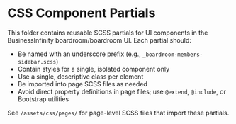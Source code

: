 # CSS Component Partials

This folder contains reusable SCSS partials for UI components in the BusinessInfinity boardroom/boardroom UI. Each partial should:

- Be named with an underscore prefix (e.g., `_boardroom-members-sidebar.scss`)
- Contain styles for a single, isolated component only
- Use a single, descriptive class per element
- Be imported into page SCSS files as needed
- Avoid direct property definitions in page files; use `@extend`, `@include`, or Bootstrap utilities

See `/assets/css/pages/` for page-level SCSS files that import these partials.
